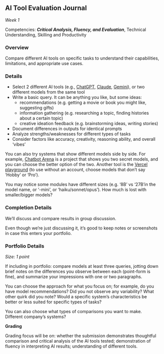 ## AI Tool Evaluation Journal

*Week 1*

Competencies: ***Critical Analysis, Fluency, and Evaluation***, Technical Understanding, Skilling and Productivity

### Overview

Compare different AI tools on specific tasks to understand their capabilities, limitations, and appropriate use cases.

### Details

- Select 2 different AI tools (e.g., [ChatGPT](https://chat.openai.com/), [Claude](https://claude.ai/), [Gemini](https://gemini.google.com/)), or two different models from the same tool
- Write a basic query. It can be anything you like, but some ideas:
    - recommendations (e.g. getting a movie or book you might like, suggesting gifts)
    - information gathering (e.g. researching a topic, finding histories about a certain topic)
    - creative ideation feedback (e.g. brainstorming ideas, writing stories)
- Document differences in outputs for identical prompts
- Analyze strengths/weaknesses for different types of tasks
- Consider factors like accuracy, creativity, reasoning ability, and overall ‘vibes’

You can also try systems that show different models side by side. For example, [Chatbot Arena](https://lmarena.ai/) is a project that shows you two secret models, and you can choose the better option of the two. Another tool is the [Vercel playground](https://sdk.vercel.ai/playground/) (to use without an account, choose models that don’t say ‘Hobby’ or ‘Pro’).

You may notice some modules have different sizes (e.g. ‘8B’ vs ‘27B’in the model name, or ‘-mini’, or ‘haiku/sonnet/opus’). How much is lost with smaller/bigger models?

### Completion Details

We’ll discuss and compare results in group discussion.

Even though we’re just discussing it, it’s good to keep notes or screenshots in case this enters your portfolio.

### Portfolio Details

*Size: 1 point*

If including in portfolio: compare models at least three queries, jotting down brief notes on the differences you observe between each (point-form is fine), and summarize your impressions with one or two paragraphs.

You can choose the approach for what you focus on; for example, do you have model recommendations? Did you not observe any variability? What other quirk did you note? Would a specific system’s characteristics be better or less suited for specific types of tasks?

You can also choose what types of comparisons you want to make. Different company’s systems? 

**Grading**

Grading focus will be on: whether the submission demonstrates thoughtful comparison and critical analysis of the AI tools tested; demonstration of fluency in interpreting AI results; understanding of different tools.